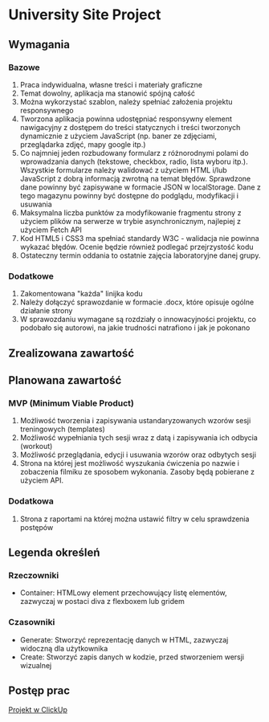# University Site Project
## Wymagania
### Bazowe
1. Praca indywidualna, własne treści i materiały graficzne
2. Temat dowolny, aplikacja ma stanowić spójną całość
3. Można wykorzystać szablon, należy spełniać założenia projektu responsywnego
4. Tworzona aplikacja powinna udostępniać responsywny element nawigacyjny z dostępem do treści statycznych i treści tworzonych dynamicznie z użyciem JavaScript (np. baner ze zdjęciami, przeglądarka zdjęć, mapy google itp.)
5. Co najmniej jeden rozbudowany formularz z różnorodnymi polami do wprowadzania danych (tekstowe, checkbox, radio, lista wyboru itp.). Wszystkie formularze należy walidować z użyciem  HTML i/lub JavaScript z dobrą informacją zwrotną na temat błędów. Sprawdzone dane powinny być zapisywane w formacie JSON w localStorage. Dane z tego magazynu powinny być dostępne do podglądu, modyfikacji i usuwania
6. Maksymalna liczba punktów za modyfikowanie fragmentu strony z użyciem plików na serwerze w trybie asynchronicznym, najlepiej z użyciem Fetch API
7. Kod HTML5 i CSS3 ma spełniać standardy W3C - walidacja nie powinna wykazać błędów. Ocenie będzie również podlegać przejrzystość kodu
8. Ostateczny termin oddania to ostatnie zajęcia laboratoryjne danej grupy.
### Dodatkowe
1. Zakomentowana "każda" linijka kodu
2. Należy dołączyć sprawozdanie w formacie .docx, które opisuje ogólne działanie strony
3. W sprawozdaniu wymagane są rozdziały o innowacyjności projektu, co podobało się autorowi, na jakie trudności natrafiono i jak je pokonano

## Zrealizowana zawartość

## Planowana zawartość
### MVP (Minimum Viable Product)
1. Możliwość tworzenia i zapisywania ustandaryzowanych wzorów sesji treningowych (templates)
2. Możliwość wypełniania tych sesji wraz z datą i zapisywania ich odbycia (workout)
3. Możliwość przeglądania, edycji i usuwania wzorów oraz odbytych sesji
4. Strona na której jest możliwość wyszukania ćwiczenia po nazwie i zobaczenia filmiku ze sposobem wykonania. Zasoby będą pobierane z użyciem API.

### Dodatkowa
1. Strona z raportami na której można ustawić filtry w celu sprawdzenia postępów

## Legenda określeń
### Rzeczowniki
- Container: HTMLowy element przechowujący listę elementów, zazwyczaj w postaci diva z flexboxem lub gridem
### Czasowniki
- Generate: Stworzyć reprezentację danych w HTML, zazwyczaj widoczną dla użytkownika
- Create: Stworzyć zapis danych w kodzie, przed stworzeniem wersji wizualnej

## Postęp prac
[Projekt w ClickUp](https://sharing.clickup.com/4587389/b/h/6-198436627-2/2f6652c2297d8fd)
